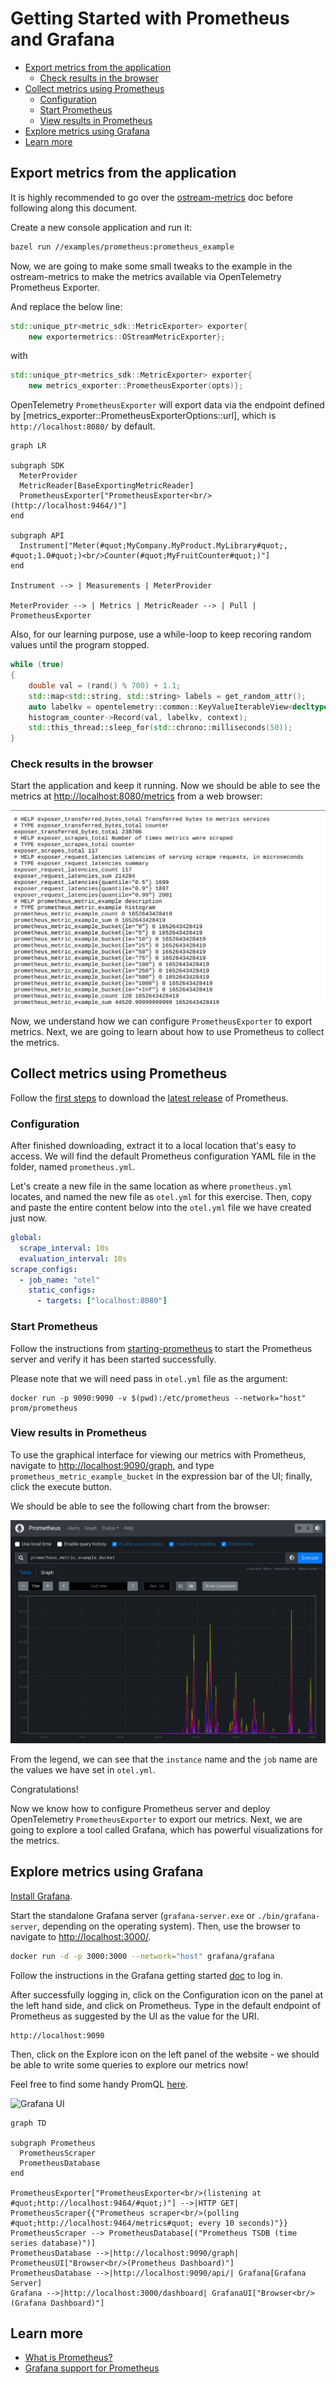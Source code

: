 # Getting Started with Prometheus and Grafana

- [Export metrics from the application](#export-metrics-from-the-application)
  - [Check results in the browser](#check-results-in-the-browser)
- [Collect metrics using Prometheus](#collect-metrics-using-prometheus)
  - [Configuration](#configuration)
  - [Start Prometheus](#start-prometheus)
  - [View results in Prometheus](#view-results-in-prometheus)
- [Explore metrics using Grafana](#explore-metrics-using-grafana)
- [Learn more](#learn-more)

## Export metrics from the application

It is highly recommended to go over the [ostream-metrics](../metric_simple/README.md)
doc before following along this document.

Create a new console application and run it:

```sh
bazel run //examples/prometheus:prometheus_example
```

Now, we are going to make some small tweaks to the example in the
 ostream-metrics to make the metrics available via
OpenTelemetry Prometheus Exporter.

And replace the below line:

```cpp
std::unique_ptr<metric_sdk::MetricExporter> exporter{
    new exportermetrics::OStreamMetricExporter};

```

with

```cpp
std::unique_ptr<metrics_sdk::MetricExporter> exporter{
    new metrics_exporter::PrometheusExporter(opts)};
```

OpenTelemetry `PrometheusExporter` will export
data via the endpoint defined by
[metrics_exporter::PrometheusExporterOptions::url],
which is `http://localhost:8080/` by default.

```mermaid
graph LR

subgraph SDK
  MeterProvider
  MetricReader[BaseExportingMetricReader]
  PrometheusExporter["PrometheusExporter<br/>(http://localhost:9464/)"]
end

subgraph API
  Instrument["Meter(#quot;MyCompany.MyProduct.MyLibrary#quot;, #quot;1.0#quot;)<br/>Counter(#quot;MyFruitCounter#quot;)"]
end

Instrument --> | Measurements | MeterProvider

MeterProvider --> | Metrics | MetricReader --> | Pull | PrometheusExporter
```

Also, for our learning purpose, use a while-loop to keep recoring random
values until the program stopped.

```cpp
while (true)
{
    double val = (rand() % 700) + 1.1;
    std::map<std::string, std::string> labels = get_random_attr();
    auto labelkv = opentelemetry::common::KeyValueIterableView<decltype(labels)>{labels};
    histogram_counter->Record(val, labelkv, context);
    std::this_thread::sleep_for(std::chrono::milliseconds(50));
}
```


### Check results in the browser

Start the application and keep it running. Now we should be able to see the
metrics at [http://localhost:8080/metrics](http://localhost:9464/metrics) from a
web browser:

![Browser UI](metrics.png)

Now, we understand how we can configure `PrometheusExporter` to export metrics.
Next, we are going to learn about how to use Prometheus to collect the metrics.

## Collect metrics using Prometheus

Follow the [first steps](https://prometheus.io/docs/introduction/first_steps/)
to download the [latest release](https://prometheus.io/download/) of Prometheus.

### Configuration

After finished downloading, extract it to a local location that's easy to
access. We will find the default Prometheus configuration YAML file in the
folder, named `prometheus.yml`.

Let's create a new file in the same location as where `prometheus.yml` locates,
and named the new file as `otel.yml` for this exercise. Then, copy and paste the
entire content below into the `otel.yml` file we have created just now.

```yaml
global:
  scrape_interval: 10s
  evaluation_interval: 10s
scrape_configs:
  - job_name: "otel"
    static_configs:
      - targets: ["localhost:8080"]
```

### Start Prometheus

Follow the instructions from
[starting-prometheus](https://prometheus.io/docs/introduction/first_steps/#starting-prometheus)
to start the Prometheus server and verify it has been started successfully.

Please note that we will need pass in `otel.yml` file as the argument:

```console
docker run -p 9090:9090 -v $(pwd):/etc/prometheus --network="host" prom/prometheus
```

### View results in Prometheus

To use the graphical interface for viewing our metrics with Prometheus, navigate
to [http://localhost:9090/graph](http://localhost:9090/graph), and type
`prometheus_metric_example_bucket` in the expression bar of the UI; finally, click the execute
button.

We should be able to see the following chart from the browser:

![Prometheus UI](histogram.png)

From the legend, we can see that the `instance` name and the `job` name are the
values we have set in `otel.yml`.

Congratulations!

Now we know how to configure Prometheus server and deploy OpenTelemetry
`PrometheusExporter` to export our metrics. Next, we are going to explore a tool
called Grafana, which has powerful visualizations for the metrics.

## Explore metrics using Grafana

[Install Grafana](https://grafana.com/docs/grafana/latest/installation/).

Start the standalone Grafana server (`grafana-server.exe` or
`./bin/grafana-server`, depending on the operating system). Then, use the
browser to navigate to [http://localhost:3000/](http://localhost:3000/).

```sh
docker run -d -p 3000:3000 --network="host" grafana/grafana
```

Follow the instructions in the Grafana getting started
[doc](https://grafana.com/docs/grafana/latest/getting-started/getting-started/#step-2-log-in)
to log in.

After successfully logging in, click on the Configuration icon
on the panel at the left hand side, and click on Prometheus.
Type in the default endpoint of Prometheus as suggested by the UI
as the value for the URI.

```console
http://localhost:9090
```

Then, click on the Explore icon on the left panel of
the website - we should be able to write some queries to explore our metrics
now!

Feel free to find some handy PromQL
[here](https://promlabs.com/promql-cheat-sheet/).

![Grafana
UI](grafana.png)

```mermaid
graph TD

subgraph Prometheus
  PrometheusScraper
  PrometheusDatabase
end

PrometheusExporter["PrometheusExporter<br/>(listening at #quot;http://localhost:9464/#quot;)"] -->|HTTP GET| PrometheusScraper{{"Prometheus scraper<br/>(polling #quot;http://localhost:9464/metrics#quot; every 10 seconds)"}}
PrometheusScraper --> PrometheusDatabase[("Prometheus TSDB (time series database)")]
PrometheusDatabase -->|http://localhost:9090/graph| PrometheusUI["Browser<br/>(Prometheus Dashboard)"]
PrometheusDatabase -->|http://localhost:9090/api/| Grafana[Grafana Server]
Grafana -->|http://localhost:3000/dashboard| GrafanaUI["Browser<br/>(Grafana Dashboard)"]
```

## Learn more

- [What is Prometheus?](https://prometheus.io/docs/introduction/overview/)
- [Grafana support for
  Prometheus](https://prometheus.io/docs/visualization/grafana/#creating-a-prometheus-graph)
